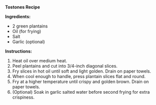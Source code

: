 **Tostones Recipe**

**Ingredients:**

- 2 green plantains
- Oil (for frying)
- Salt
- Garlic (optional)

**Instructions:**

1. Heat oil over medium heat.
2. Peel plantains and cut into 3/4-inch diagonal slices.
3. Fry slices in hot oil until soft and light golden. Drain on paper towels.
4. When cool enough to handle, press plantain slices flat and round.
5. Fry at a higher temperature until crispy and golden brown. Drain on paper towels.
6. (Optional) Soak in garlic salted water before second frying for extra crispiness.

